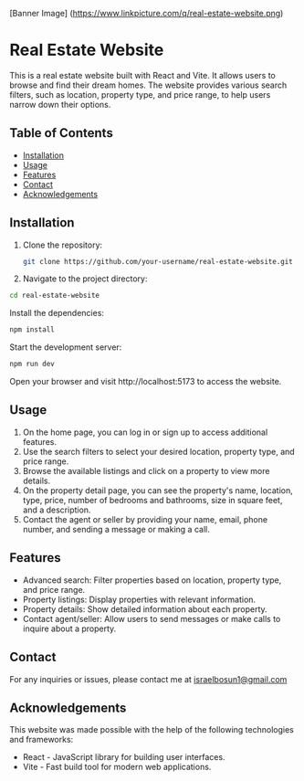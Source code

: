 [Banner Image] (https://www.linkpicture.com/q/real-estate-website.png)

# Real Estate Website

This is a real estate website built with React and Vite. It allows users to browse and find their dream homes. The website provides various search filters, such as location, property type, and price range, to help users narrow down their options.

## Table of Contents

- [Installation](#installation)
- [Usage](#usage)
- [Features](#features)
- [Contact](#contact)
- [Acknowledgements](#acknowledgements)

## Installation

1. Clone the repository:

   ```bash
   git clone https://github.com/your-username/real-estate-website.git
   ```
   
2. Navigate to the project directory:

```bash
cd real-estate-website
```
Install the dependencies:

```bash
npm install
```
Start the development server:

```bash
npm run dev
```
Open your browser and visit http://localhost:5173 to access the website.

## Usage
1. On the home page, you can log in or sign up to access additional features.
2. Use the search filters to select your desired location, property type, and price range.
3. Browse the available listings and click on a property to view more details.
4. On the property detail page, you can see the property's name, location, type, price, number of bedrooms and bathrooms, size in square feet, and a description.
5. Contact the agent or seller by providing your name, email, phone number, and sending a message or making a call.


## Features
- Advanced search: Filter properties based on location, property type, and price range.
- Property listings: Display properties with relevant information.
- Property details: Show detailed information about each property.
- Contact agent/seller: Allow users to send messages or make calls to inquire about a property.

## Contact
For any inquiries or issues, please contact me at israelbosun1@gmail.com

## Acknowledgements
This website was made possible with the help of the following technologies and frameworks:

- React - JavaScript library for building user interfaces.
- Vite - Fast build tool for modern web applications.
